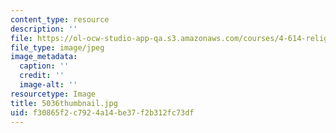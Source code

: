 ```yaml
---
content_type: resource
description: ''
file: https://ol-ocw-studio-app-qa.s3.amazonaws.com/courses/4-614-religious-architecture-and-islamic-cultures-fall-2002/f30865f2c7924a14be37f2b312fc73df_5036thumbnail.jpg
file_type: image/jpeg
image_metadata:
  caption: ''
  credit: ''
  image-alt: ''
resourcetype: Image
title: 5036thumbnail.jpg
uid: f30865f2-c792-4a14-be37-f2b312fc73df
---
```

